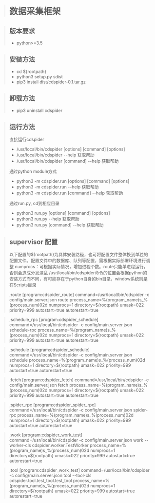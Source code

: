 ># 数据采集框架

>## 版本要求
>* python>=3.5

>## 安装方法
>* cd ${rootpath}
>* python3 setup.py sdist
>* pip3 install dist/cdspider-0.1.tar.gz

>## 卸载方法
>* pip3 uninstall cdspider

>## 运行方法
>直接运行cdspider
>* /usr/local/bin/cdspider [options] [command] [options]
>* /usr/local/bin/cdspider --help                      获取帮助
>* /usr/local/bin/cdspider [command] --help            获取帮助
>
>通过python module方式
>* python3 -m cdspider.run [options] [command] [options]
>* python3 -m cdspider.run --help                      获取帮助
>* python3 -m cdspider.run [command] --help            获取帮助
>
>通过run.py, cd到相应目录
>* python3 run.py [options] [command] [options]
>* python3 run.py --help                    获取帮助
>* python3 run.py [command] --help          获取帮助

>## supervisor 配置
> 以下配置的${rootpath}为具体安装路径，也可将配置文件整体换到单独的配置文件。配置文件中的数据库、队列等配置，需根据实际部署环境进行调整
> numprocs：可根据实际情况，增加进程个数。route只能单进程运行，否则会造成分发混乱
> /usr/local/bin/cdspider命令的位置会根据python的安装方式而不同，有可能存在于python自身的bin目录，window系统则是在Scripts目录
>
> ;route
> [program:cdspider_route]
> command=/usr/local/bin/cdspider -c config/main.server.json route
> process_name=%(program_name)s_%(process_num)02d
> numprocs=1
> directory=${rootpath}
> umask=022
> priority=999
> autostart=true
> autorestart=true

> ;schedule_rpc
> [program:cdspider_schedule]
> command=/usr/local/bin/cdspider -c config/main.server.json schedule-rpc
> process_name=%(program_name)s_%(process_num)02d
> numprocs=1
> directory=${rootpath}
> umask=022
> priority=999
> autostart=true
> autorestart=true


> ;schedule
> [program:cdspider_schedule]
> command=/usr/local/bin/cdspider -c config/main.server.json schedule
> process_name=%(program_name)s_%(process_num)02d
> numprocs=1
> directory=${rootpath}
> umask=022
> priority=999
> autostart=true
> autorestart=true

> ;fetch
> [program:cdspider_fetch]
> command=/usr/local/bin/cdspider -c config/main.server.json fetch
> process_name=%(program_name)s_%(process_num)02d
> numprocs=1
> directory=${rootpath}
> umask=022
> priority=999
> autostart=true
> autorestart=true

> ;spider_rpc
> [program:cdspider_spider_rpc]
> command=/usr/local/bin/cdspider -c config/main.server.json spider-rpc
> process_name=%(program_name)s_%(process_num)02d
> numprocs=1
> directory=${rootpath}
> umask=022
> priority=999
> autostart=true
> autorestart=true

> ;work
> [program:cdspider_work_test]
> command=/usr/local/bin/cdspider -c config/main.server.json work --worker-cls cdspider.worker.TestWorker
> process_name=%(program_name)s_%(process_num)02d
> numprocs=1
> directory=${rootpath}
> umask=022
> priority=999
> autostart=true
> autorestart=true

> ;tool
> [program:cdspider_work_test]
> command=/usr/local/bin/cdspider -c config/main.server.json tool --tool-cls cdspider.tool.test_tool.test_tool
> process_name=%(program_name)s_%(process_num)02d
> numprocs=1
> directory=${rootpath}
> umask=022
> priority=999
> autostart=true
> autorestart=true